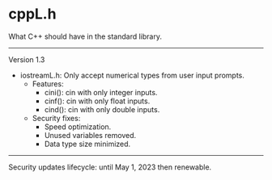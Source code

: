 # cppL.h
What C++ should have in the standard library.

---

Version 1.3
- iostreamL.h: Only accept numerical types from user input prompts.
	- Features:
		- cini(): cin with only integer inputs.
		- cinf(): cin with only float inputs.
		- cind(): cin with only double inputs.
	- Security fixes:
		- Speed optimization.
		- Unused variables removed.
		- Data type size minimized.


---

Security updates lifecycle: until May 1, 2023 then renewable.
